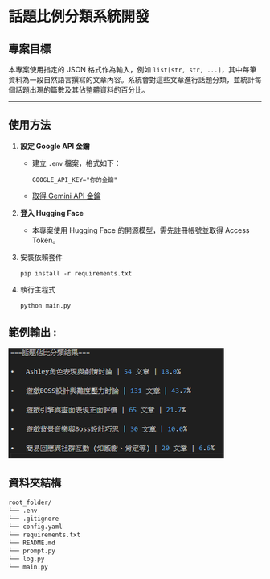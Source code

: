 # 話題比例分類系統開發

## 專案目標

本專案使用指定的 JSON 格式作為輸入，例如 `list[str, str, ...]`，其中每筆資料為一段自然語言撰寫的文章內容。系統會對這些文章進行話題分類，並統計每個話題出現的篇數及其佔整體資料的百分比。

---

## 使用方法

1. **設定 Google API 金鑰**  
   - 建立 `.env` 檔案，格式如下：  
     ```
     GOOGLE_API_KEY="你的金鑰"
     ```
   - [取得 Gemini API 金鑰](https://ai.google.dev/gemini-api/docs/api-key?hl=zh-tw)

2. **登入 Hugging Face**  
   - 本專案使用 Hugging Face 的開源模型，需先註冊帳號並取得 Access Token。
3. 安裝依賴套件
    ```
    pip install -r requirements.txt
    ```
4. 執行主程式
    ```
    python main.py
    ```

## 範例輸出 :  

![範例圖片](example.png)

## 資料夾結構

    root_folder/  
    └── .env  
    └── .gitignore  
    └── config.yaml  
    └── requirements.txt  
    └── README.md  
    └── prompt.py  
    └── log.py  
    └── main.py  
